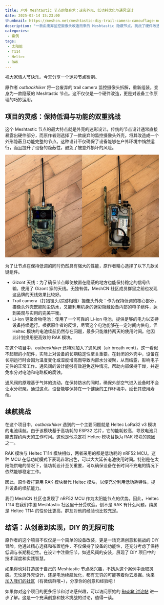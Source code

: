 ```yaml
---
title: 户外 Meshtastic 节点的隐身术：迷彩外壳、低功耗优化与通风设计
date: 2025-02-14 15:23:00
thumbnail: https://meshcn.net/meshtastic-diy-trail-camera-camouflage-node/robert-stemler-VtMdZFGCWuI-unsplash.webp
description: "一款由废弃监控摄像头改造而来的 Meshtastic 隐蔽节点，挑战了硬件改造与电池续航的极限。迷彩外壳、低功耗优化和巧妙的通风设计！"
categories:
 - 案例
tags:
 - 太阳能
 - T114
 - Heltec
 - RAK
---
```


祝大家情人节快乐。今天分享一个迷彩节点案例。

原作者 *outbackhiker* 将一台废弃的 trail camera 监控摄像头拆解，重新组装，变身为一款隐蔽的 Meshtastic 节点。这不仅仅是一个硬件改造，更是对设备工作原理的巧妙运用。

## 项目的灵感：保持低调与功能的双重挑战

这个 Meshtastic 节点的最大特点就是外壳的迷彩设计。传统的节点设计通常直接暴露出硬件部分，而原作者则选择了一款废弃的监控摄像头外壳，将其改造成一个外形隐蔽且功能完整的节点。这种设计不仅确保了设备能够在户外环境中悄然运行，而且提升了设备的隐蔽性，避免了被意外损坏的风险。

![Trail camera 改造而来的节点。左边为外部；右边为内部。](./meshtastic-diy-trail-camera-camouflage-node/meshtastic-camouflage-node-trail-camera-exterior-interior-merged-view.webp)

为了让节点在保持低调的同时仍然具有强大的性能，原作者精心选择了以下几款关键组件。

- Gizont 天线：为了确保节点即使放置在隐蔽的地方也能保持稳定的信号传输，使用了 Gizont 家的天线。无独有偶，MeshCN 社区成员群里之前也发现这品牌的天线效果比较好。
- Trail camera（打猎镜头/踪跡相機）摄像头外壳：作为保持低调的核心部分，摄像头外壳既能防尘防水，又能利用机身的迷彩隐藏设备内部的电子组件，达到美观与实用的完美平衡。
- Li-ion 锂聚合物电池：使用了一个可靠的 Li-ion 电池，提供足够的电力以支持设备持续运行。根据原作者的反馈，尽管这个电池能够在一定时间内供电，但 Heltec 模块的电池续航仍然存在问题，最多只能维持两天的使用时间。他因此计划换用更高效的 RAK 模块。

在这个项目中，*outbackhiker* 还特别加入了通风阀（air breath vent）。这一看似不起眼的小配件，实际上对设备的长期稳定性至关重要。在封闭的外壳中，设备在长期运行时会因为温度变化或湿度增高而导致内部水分凝聚，从而结露，影响电子元件的正常工作。通风阀的设计能够有效避免这种情况，帮助内部保持干燥，并避免水分对电池和电路板的腐蚀。

通风阀的原理基于气体的流动，在保持防水的同时，确保外部空气进入设备时不会让水分积聚。通过这点，设备能够保持在一个健康的工作环境中，延长其使用寿命。

## 续航挑战

在这个项目中，*outbackhiker* 遇到的一个主要问题就是 Heltec LoRa32 v3 模块的电池续航。由于该模块基于高功耗的 ESP32 芯片，它的能耗较高，导致电池只能支撑约两天的工作时间。这也是他决定将 Heltec 模块替换为 RAK 模块的原因之一。

RAK 模块与 Heltec T114 模块相似，两者采用的都是低功耗的 nRF52 MCU。这种 MCU 在低功耗模式下表现非常出色，可以大大延长电池使用时间。特别是在太阳能供电的情况下，低功耗设计至关重要，可以确保设备在长时间不充电的情况下依然能够稳定工作。

因此，原作者打算用 RAK 模块替代 Heltec 模块，以便充分利用低功耗特性，提升设备的续航能力。

我们 MeshCN 社区也发现了 nRF52 MCU 作为太阳能节点的优势。因此，Heltec T114 在我们中国 Meshtastic 社区里十分受欢迎。倒不是 RAK 有什么问题，纯属是 Heltec T114 的性价比更高，群友对他的经验也比较充足。

## 结语：从创意到实现，DIY 的无限可能

原作者的这个项目不仅仅是一个简单的设备改装，更是一场充满创意和挑战的 DIY 冒险。他通过精心选择和布置组件，不仅保持了设备的功能性，还充分考虑了保持低调与长期稳定性。在设计中注重细节，如通风阀的安装，展现了 DIY 项目中的技术深度和实践智慧。

如果你也对打造属于自己的 Meshtastic 节点感兴趣，不妨从这个案例中汲取灵感。无论是外壳设计，还是电池续航优化，都有无穷的可能等着你去发掘。快来 [加入我们的社区](/contact/)（有微信群哦~），分享你的创意和经验吧！

如果你对这个项目的更多细节和讨论感兴趣，可以访问原始的 [Reddit 讨论帖](https://www.reddit.com/r/meshtastic/comments/1iojumg/its_an_addiction/) 进一步了解。这是一个充满创意和技术挑战的讨论，值得一读。